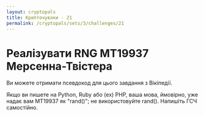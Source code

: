 ```yaml
---
layout: cryptopals
title: Крипточуваки - 21
permalink: /cryptopals/sets/3/challenges/21
---
```


# Реалізувати RNG MT19937 Мерсенна-Твістера

Ви можете отримати псевдокод для цього завдання з Вікіпедії.

Якщо ви пишете на Python, Ruby або (ех) PHP, ваша мова, ймовірно, уже надає вам MT19937 як "rand()"; не використовуйте rand(). Напишіть ГСЧ самостійно.

